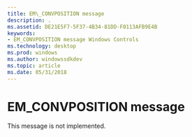 ```yaml
---
title: EM\_CONVPOSITION message
description: .
ms.assetid: DE21E5F7-5F37-4B34-81DD-F0113AFB9E4B
keywords:
- EM_CONVPOSITION message Windows Controls
ms.technology: desktop
ms.prod: windows
ms.author: windowssdkdev
ms.topic: article
ms.date: 05/31/2018
---
```


# EM\_CONVPOSITION message

This message is not implemented.

 

 




